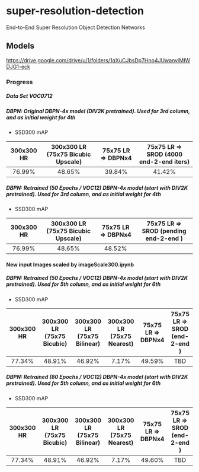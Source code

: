 # super-resolution-detection
End-to-End Super Resolution Object Detection Networks

## Models
https://drive.google.com/drive/u/1/folders/1qXuCJbsDp7Hno4JUwanviMIWDJG1-eck


### Progress

##### Data Set VOC0712

##### DBPN: Original DBPN-4x model (DIV2K pretrained). Used for 3rd column, and as initial weight for 4th

- SSD300 mAP

| 300x300 HR   |  300x300 LR (75x75 Bicubic Upscale)  |  75x75 LR => DBPNx4 |  75x75 LR => SROD (4000 end-2-end iters)  |
|   :---:      |                :---:                 |        :---:        |              :---:                        |
|   76.99%     |                48.65%                |        39.84%       |              41.42%                       |



##### DBPN: Retrained (50 Epochs / VOC12) DBPN-4x model (start with DIV2K pretrained). Used for 3rd column, and as initial weight for 4th

- SSD300 mAP

| 300x300 HR   |  300x300 LR (75x75 Bicubic Upscale)  |  75x75 LR => DBPNx4 |  75x75 LR => SROD (pending end-2-end )  |
|   :---:      |                :---:                 |        :---:        |              :---:                      |
|   76.99%     |                48.65%                |        48.52%       |                                         |



#### New input Images scaled by imageScale300.ipynb

##### DBPN: Retrained (50 Epochs / VOC12) DBPN-4x model (start with DIV2K pretrained). Used for 5th column, and as initial weight for 6th

- SSD300 mAP

| 300x300 HR   | 300x300 LR (75x75 Bicubic) | 300x300 LR (75x75 Bilinear) | 300x300 LR (75x75 Nearest) | 75x75 LR => DBPNx4 |  75x75 LR => SROD (end-2-end ) |
|   :---:      |          :---:             |          :---:              |            :---:           |       :---:        |            :---:               |
|   77.34%     |          48.91%            |          46.92%             |             7.17%          |       49.59%       |             TBD                |



##### DBPN: Retrained (80 Epochs / VOC12) DBPN-4x model (start with DIV2K pretrained). Used for 5th column, and as initial weight for 6th

- SSD300 mAP

| 300x300 HR   | 300x300 LR (75x75 Bicubic) | 300x300 LR (75x75 Bilinear) | 300x300 LR (75x75 Nearest) | 75x75 LR => DBPNx4 |  75x75 LR => SROD (end-2-end ) |
|   :---:      |          :---:             |          :---:              |            :---:           |       :---:        |            :---:               |
|   77.34%     |          48.91%            |          46.92%             |             7.17%          |       49.60%       |             TBD                |






